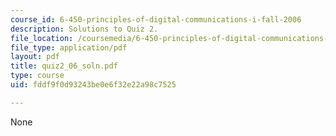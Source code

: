 ```yaml
---
course_id: 6-450-principles-of-digital-communications-i-fall-2006
description: Solutions to Quiz 2.
file_location: /coursemedia/6-450-principles-of-digital-communications-i-fall-2006/fddf9f0d93243be0e6f32e22a98c7525_quiz2_06_soln.pdf
file_type: application/pdf
layout: pdf
title: quiz2_06_soln.pdf
type: course
uid: fddf9f0d93243be0e6f32e22a98c7525

---
```

None